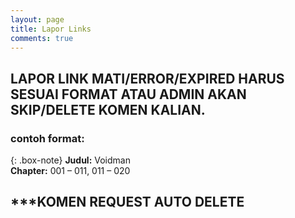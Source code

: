 ```yaml
---
layout: page
title: Lapor Links
comments: true
---
```

<h2><b>LAPOR LINK MATI/ERROR/EXPIRED HARUS SESUAI FORMAT ATAU ADMIN AKAN SKIP/DELETE KOMEN KALIAN.</b></h2>
<h3>contoh format:</h3>

{: .box-note}
**Judul:** Voidman<br>
**Chapter:** 001 – 011, 011 – 020

<h2><b>***KOMEN REQUEST AUTO DELETE</b></h2>
